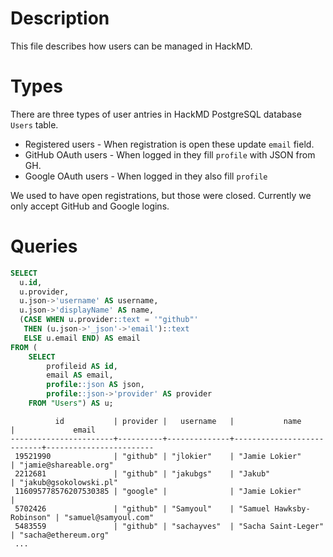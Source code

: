 # Description

This file describes how users can be managed in HackMD.

# Types

There are three types of user antries in HackMD PostgreSQL database `Users` table.

* Registered users - When registration is open these update `email` field.
* GitHub OAuth users - When logged in they fill `profile` with JSON from GH.
* Google OAuth users - When logged in they also fill `profile`

We used to have open registrations, but those were closed.
Currently we only accept GitHub and Google logins.

# Queries

```sql
SELECT
  u.id,
  u.provider,
  u.json->'username' AS username,
  u.json->'displayName' AS name,
  (CASE WHEN u.provider::text = '"github"'
   THEN (u.json->'_json'->'email')::text
   ELSE u.email END) AS email
FROM (
    SELECT
        profileid AS id,
        email AS email,
        profile::json AS json,
        profile::json->'provider' AS provider
    FROM "Users") AS u;
```
```
          id           | provider |   username   |           name            |             email      
-----------------------+----------+--------------+---------------------------+------------------------
 19521990              | "github" | "jlokier"    | "Jamie Lokier"            | "jamie@shareable.org"
 2212681               | "github" | "jakubgs"    | "Jakub"                   | "jakub@gsokolowski.pl"
 116095778576207530385 | "google" |              | "Jamie Lokier"            | 
 5702426               | "github" | "Samyoul"    | "Samuel Hawksby-Robinson" | "samuel@samyoul.com"
 5483559               | "github" | "sachayves"  | "Sacha Saint-Leger"       | "sacha@ethereum.org"
 ...
```
